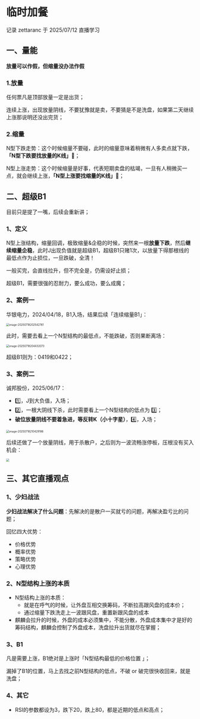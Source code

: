 # 临时加餐

记录 zettaranc 于 2025/07/12 直播学习

## 一、量能

**放量可以作假，但缩量没办法作假**

### 1.放量

任何票凡是顶部放量一定是出货；

连续上涨，出现放量阴线，不要犹豫就是卖，不要猜是不是洗盘，如果第二天继续上涨那说明还没出完货；

### 2.缩量

N型下跌走势：这个时候缩量不要碰，此时的缩量意味着稍微有人多卖点就下跌，**「N型下跌要找放量的K线」**🚀；

N型上涨走势：这个时候缩量是好事，代表短期卖盘的枯竭，一旦有人稍微买一点，就会继续上涨，**「N型上涨要找缩量的K线」**🚀；

##  二、超级B1

目前只是提了一嘴，后续会重新讲；

### 1、定义

N型上涨结构，缩量回调，极致缩量&企稳的时候，突然来一根**放量下跌**，然后**继续缩量企稳**，此时J出现负值就是超级B1，超级B1只赌1次，以放量下得那根线的最低点作为止损位，一旦跌破，全清！

一般买完，会直线拉升，但不完全是，仍需设好止损；

超级B1，需要很强的忍耐力，要么成功，要么成魔；

### 2、案例一

华银电力，2024/04/18，B1入场，结果后续「连续缩量B1」：

<img src="https://blogcola1213.oss-cn-wuhan-lr.aliyuncs.com/practice/2025/10/01.png" alt="image-20250718202542761" style="zoom:50%;" />

此时，需要去看上一个N型结构的最低点，不能跌破，否则果断离场：

<img src="https://blogcola1213.oss-cn-wuhan-lr.aliyuncs.com/practice/2025/10/02.png" alt="image-20250718204432073" style="zoom:50%;" />

超级B1则为：0419和0422；

### 3、案例二

诚邦股份，2025/06/17：

- 1️⃣，J到大负值，入场；
- 2️⃣，一根大阴线下杀，此时需要看上一个N型结构的低点为 3️⃣；
- **破位放量阴线不要着急进，等反转K（小十字星）**，4️⃣，入场；

<img src="https://blogcola1213.oss-cn-wuhan-lr.aliyuncs.com/practice/2025/10/03.png" alt="image-20250718210429186" style="zoom:50%;" />

后续还做了一个放量阴线，用于杀散户，之后则为一波流畅涨停板，压根没有买入机会：

<img src="https://blogcola1213.oss-cn-wuhan-lr.aliyuncs.com/practice/2025/10/04.png" style="zoom:50%;" />

##  三、其它直播观点

### 1、少妇战法

**少妇战法解决了什么问题**：先解决的是散户一买就亏的问题，再解决盈亏比的问题；

回忆四大优势：

- 价格优势
- 概率优势
- 策略优势
- 心理优势

### 2、N型结构上涨的本质

- N型结构上涨的本质：
    - 就是在呼气的时候，让外盘互相交换筹码，不断拉高跟风盘的成本价；
    - 通过缩量下跌洗走上一波跟风盘，重置新跟风盘的成本
- 麒麟会拉升的时候，外盘的成本必须集中，不能分散，外盘成本集中才是好的筹码结构，麒麟会控制了外盘成本，洗盘拉升出货就尽在掌握；

### 3、B1

凡是需要上涨，B1绝对是上涨时「N型结构最低的价格位置 」；

漏掉了B1的位置，马上去找之前N型结构的低点，不破 or 破完很快收回来，就是洗盘；

### 4、其它

- RSI的参数都设为3，跌下20，跌上80，都是近期的低点和高点；

